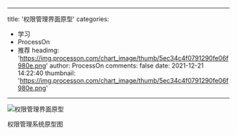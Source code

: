 
---
title: '权限管理界面原型'
categories: 
 - 学习
 - ProcessOn
 - 推荐
headimg: 'https://img.processon.com/chart_image/thumb/5ec34c4f0791290fe06f980e.png'
author: ProcessOn
comments: false
date: 2021-12-21 14:22:40
thumbnail: 'https://img.processon.com/chart_image/thumb/5ec34c4f0791290fe06f980e.png'
---

<div>   
<img class="thumb" alt="权限管理界面原型" src="https://img.processon.com/chart_image/thumb/5ec34c4f0791290fe06f980e.png" referrerpolicy="no-referrer">
<p>权限管理系统原型图</p>  
</div>
            